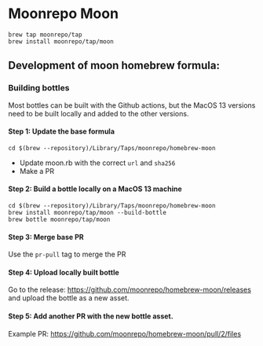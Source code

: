 # Moonrepo Moon


```shell
brew tap moonrepo/tap
brew install moonrepo/tap/moon
```



## Development of moon homebrew formula:

### Building bottles

Most bottles can be built with the Github actions, but the MacOS 13 versions need to be built locally and added to the other versions.

#### Step 1: Update the base formula

```
cd $(brew --repository)/Library/Taps/moonrepo/homebrew-moon
```

- Update moon.rb with the correct `url` and `sha256`
- Make a PR

#### Step 2: Build a bottle locally on a MacOS 13 machine

```
cd $(brew --repository)/Library/Taps/moonrepo/homebrew-moon
brew install moonrepo/tap/moon --build-bottle
brew bottle moonrepo/tap/moon
```

#### Step 3: Merge base PR

Use the `pr-pull` tag to merge the PR

#### Step 4: Upload locally built bottle

Go to the release: https://github.com/moonrepo/homebrew-moon/releases and upload the bottle as a new asset.

#### Step 5: Add another PR with the new bottle asset.

Example PR: https://github.com/moonrepo/homebrew-moon/pull/2/files



